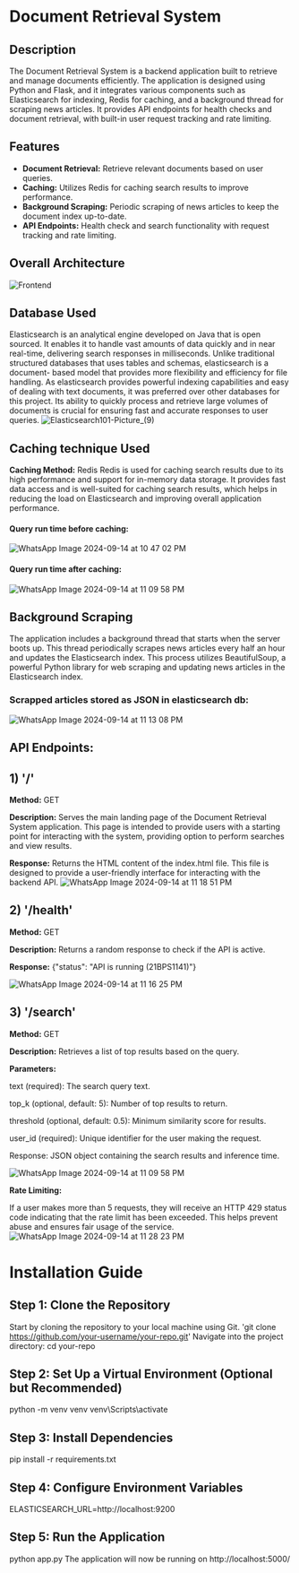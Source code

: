 # **Document Retrieval System**

## Description

The Document Retrieval System is a backend application built to retrieve and manage documents efficiently. The application is designed using Python and Flask,
and it integrates various components such as Elasticsearch for indexing, Redis for caching, and a background thread for scraping news articles.
It provides API endpoints for health checks and document retrieval, with built-in user request tracking and rate limiting.

## Features

- **Document Retrieval:** Retrieve relevant documents based on user queries.
- **Caching:** Utilizes Redis for caching search results to improve performance.
- **Background Scraping:** Periodic scraping of news articles to keep the document index up-to-date.
- **API Endpoints:** Health check and search functionality with request tracking and rate limiting.

## Overall Architecture
![Frontend](https://github.com/user-attachments/assets/32d60574-3638-4649-88a0-1e075c94b042)

## Database Used
Elasticsearch is an analytical engine developed on Java that is open sourced. It enables it to handle vast amounts of data quickly and in near real-time, delivering search responses in milliseconds.
Unlike traditional structured databases that uses tables and schemas, elasticsearch is a document- based model that provides more flexibility and efficiency for file handling. As elasticsearch provides powerful
indexing capabilities and easy of dealing with text documents, it was preferred over other databases for this project. Its ability to quickly process and retrieve large volumes of documents is crucial for ensuring 
fast and accurate responses to user queries.
![Elasticsearch101-Picture_(9)](https://github.com/user-attachments/assets/4f532de1-94ca-4fde-92fb-dd010b5e6ebd)

## Caching technique Used
**Caching Method:** Redis
Redis is used for caching search results due to its high performance and support for in-memory data storage. It provides fast data access and is well-suited for caching search results, which helps in reducing the load 
on Elasticsearch and improving overall application performance.
#### Query run time before caching:
![WhatsApp Image 2024-09-14 at 10 47 02 PM](https://github.com/user-attachments/assets/ab069bff-894e-4442-abf7-e0dc637d8c4a)

#### Query run time after caching:
![WhatsApp Image 2024-09-14 at 11 09 58 PM](https://github.com/user-attachments/assets/6154e20e-861f-4353-93fe-0de1a6178031)


## Background Scraping

The application includes a background thread that starts when the server boots up. This thread periodically scrapes news articles every half an hour and updates the Elasticsearch index. This process utilizes
BeautifulSoup, a powerful Python library for web scraping and updating news articles in the Elasticsearch index.
### Scrapped articles stored as JSON in elasticsearch db:
![WhatsApp Image 2024-09-14 at 11 13 08 PM](https://github.com/user-attachments/assets/e84d4286-fe8e-49f7-aad4-734bead58400)

## API Endpoints:
## 1) **'/'**

**Method:** GET

**Description:** Serves the main landing page of the Document Retrieval System application. This page is intended to provide users with a starting point for interacting with the system, providing option to perform searches and view results.

**Response:** Returns the HTML content of the index.html file. This file is designed to provide a user-friendly interface for interacting with the backend API.
![WhatsApp Image 2024-09-14 at 11 18 51 PM](https://github.com/user-attachments/assets/813f3f88-7f91-4da8-976b-9ad175500950)

## 2) **'/health'**

**Method:** GET

**Description:** Returns a random response to check if the API is active.

**Response:** {"status": "API is running (21BPS1141)"}

![WhatsApp Image 2024-09-14 at 11 16 25 PM](https://github.com/user-attachments/assets/0300aaef-1e2b-41e0-8206-787c075d54a9)


## 3) **'/search'**

**Method:** GET

**Description:** Retrieves a list of top results based on the query.

**Parameters:**

  
text (required): The search query text.
  
  top_k (optional, default: 5): Number of top results to return.
  
  threshold (optional, default: 0.5): Minimum similarity score for results.
  
  user_id (required): Unique identifier for the user making the request.
  
  Response: JSON object containing the search results and inference time.
  
  ![WhatsApp Image 2024-09-14 at 11 09 58 PM](https://github.com/user-attachments/assets/6154e20e-861f-4353-93fe-0de1a6178031)

**Rate Limiting:**

If a user makes more than 5 requests, they will receive an HTTP 429 status code indicating that the rate limit has been exceeded. This helps prevent abuse and ensures fair usage of the service.
![WhatsApp Image 2024-09-14 at 11 28 23 PM](https://github.com/user-attachments/assets/a4b74e19-b714-4abf-b30e-a5fc779a048f)


# Installation Guide
## Step 1: Clone the Repository
Start by cloning the repository to your local machine using Git.
'git clone https://github.com/your-username/your-repo.git'
Navigate into the project directory: cd your-repo

## Step 2: Set Up a Virtual Environment (Optional but Recommended)
python -m venv venv
venv\Scripts\activate

## Step 3: Install Dependencies
pip install -r requirements.txt

## Step 4: Configure Environment Variables
ELASTICSEARCH_URL=http://localhost:9200

## Step 5: Run the Application
python app.py
The application will now be running on http://localhost:5000/
